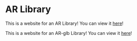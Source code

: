 # AR Library
This is a website for an AR Library! You can view it [here](index_ar.html)!

This is a website for an AR-glb Library! You can view it [here](index_glb.html.html)!
